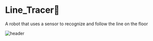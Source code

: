 # Line_Tracer🚗
A robot that uses a sensor to recognize and follow the line on the floor

![header](https://capsule-render.vercel.app/api?type=waving&color=ADD8E6&height=300&section=header&text=Line%20Tracer&desc=using%20machine%20learning&fontSize=50&demo=wave&fontColor=696969)
